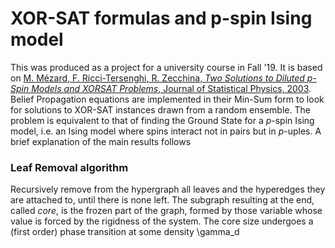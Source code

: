 # XOR-SAT formulas and p-spin Ising model
This was produced as a project for a university course in Fall '19. 
It is based on [M. Mézard, F. Ricci-Tersenghi, R. Zecchina, *Two Solutions to Diluted p-Spin Models
and XORSAT Problems*, Journal of Statistical Physics, 2003](http://chimera.roma1.infn.it/FEDERICO/Publications_files/2003_JSP_111_505.pdf).
Belief Propagation equations are implemented in their Min-Sum form to look for solutions to XOR-SAT instances drawn from a random ensemble. The problem is equivalent to that of finding the Ground State for a $p$-spin Ising model, i.e. an Ising model where spins interact not in pairs but in $p$-uples.
A brief explanation of the main results follows

### Leaf Removal algorithm
 Recursively remove from the hypergraph all leaves and the hyperedges they are attached to, until there is none left. The subgraph resulting at the end, called *core*, is the frozen part of the graph, formed by those variable whose value is forced by the rigidness of the system.
 The core size undergoes a (first order) phase transition at some density \gamma_d

<!--stackedit_data:
eyJoaXN0b3J5IjpbLTIwOTY3ODkyMjAsMTA1OTg5Mjk1MCwyMD
gzNjc0OTMsMTAyNTg1NTczNV19
-->